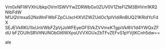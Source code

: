 Vm0xNFlWVXhUbkpOVm1SWVYwZDRWbGx0ZUV0V1ZteFlZM3BHVm1KR2NIbFdW
M1JQVmxaS2NsWnFWbFZpClJscHlXVlZWZUdOc1pIVldiRnBUQ21KRldYcFdX
SEJEVkRKU1IxUnVWbFZpVjJoWFEyeGFSVkZVVmxKTgpiVkl6V1d4YWQxZFdU
bFZOUlhSRVltNUNObGt6WXpsUVVXOUxZbTFvZEFvS1pYVjIKCnh5dw==

ale